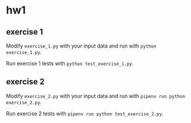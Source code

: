 # hw1

## exercise 1

Modify `exercise_1.py` with your input data and run with `python exercise_1.py`.

Run exercise 1 tests with `python test_exercise_1.py`.

## exercise 2

Modify `exercise_2.py` with your input data and run with `pipenv run python exercise_2.py`.

Run exercise 2 tests with `pipenv run python test_exercise_2.py`.
